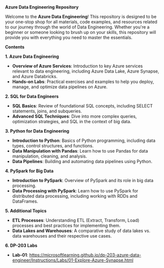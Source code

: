 **Azure Data Engineering Repository**

Welcome to the **Azure Data Engineering**! This repository is designed to be your one-stop shop for all materials, code examples, and resources related to our journey through the world of Data Engineering. Whether you're a beginner or someone looking to brush up on your skills, this repository will provide you with everything you need to master the essentials.

**Contents**

**1. Azure Data Engineering**

-   **Overview of Azure Services**: Introduction to key Azure services relevant to data engineering, including Azure Data Lake, Azure Synapse, and Azure Databricks.
-   **Hands-on Labs**: Practical exercises and examples to help you deploy, manage, and optimize data pipelines on Azure.

**2. SQL for Data Engineers**

-   **SQL Basics**: Review of foundational SQL concepts, including SELECT statements, joins, and subqueries.
-   **Advanced SQL Techniques**: Dive into more complex queries, optimization strategies, and SQL in the context of big data.

**3. Python for Data Engineering**

-   **Introduction to Python**: Basics of Python programming, including data types, control structures, and functions.
-   **Data Manipulation with Pandas**: Learn how to use Pandas for data manipulation, cleaning, and analysis.
-   **Data Pipelines**: Building and automating data pipelines using Python.

**4. PySpark for Big Data**

-   **Introduction to PySpark**: Overview of PySpark and its role in big data processing.
-   **Data Processing with PySpark**: Learn how to use PySpark for distributed data processing, including working with RDDs and DataFrames.

**5. Additional Topics**

-   **ETL Processes**: Understanding ETL (Extract, Transform, Load) processes and best practices for implementing them.
-   **Data Lakes and Warehouses**: A comparative study of data lakes vs. data warehouses and their respective use cases.

**6. DP-203 Labs**
-    **Lab-01**: https://microsoftlearning.github.io/dp-203-azure-data-engineer/Instructions/Labs/01-Explore-Azure-Synapse.html
